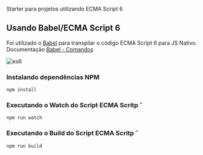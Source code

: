 Starter para projetos utilizando ECMA Script 6

## Usando Babel/ECMA Script 6
Foi utilizado o [Babel](http://babeljs.io/) para transpilar o código ECMA Script 6 para JS Nativo.
Documentação [Babel - Comandos](https://babeljs.io/docs/usage/cli/)

![es6](https://cdn-images-1.medium.com/max/640/1*PRWUR9YdS1jWOP7Al3qPEA.jpeg)

### Instalando dependências NPM
```npm install```

### Executando o Watch do Script ECMA Scritp ˆ
```npm run watch```

### Executando o Build do Script ECMA Scritp ˆ
```npm run build```
